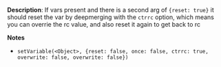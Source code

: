 __Description__: If vars present and there is a second arg of `{reset: true}` it should reset the var by deepmerging with the `ctrrc` option, which means you can overrie the rc value, and also reset it again to get back to rc

__Notes__

+ `setVariable(<Object>, {reset: false, once: false, ctrrc: true, overwrite: false, overwrite: false})`